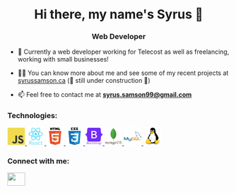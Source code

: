 <h1 align="center">Hi there, my name's Syrus 👋</h1>
<h3 align="center">Web Developer</h3>

- 🔭 Currently a web developer working for Telecost as well as freelancing, working with small businesses!
- 👨‍💻 You can know more about me and see some of my recent projects at [syrussamson.ca](https://www.syrussamson.ca/) (🚧 still under construction 🚧)

- 📫 Feel free to contact me at **syrus.samson99@gmail.com**

<h3 align="">Technologies:</h3>
<p align="">
<a href="https://developer.mozilla.org/en-US/docs/Web/JavaScript" target="_blank"> <img
                src="https://raw.githubusercontent.com/devicons/devicon/master/icons/javascript/javascript-original.svg"
                alt="javascript" width="40" height="40" />
</a>
<a href="https://reactjs.org/" target="_blank">
        <img src="https://raw.githubusercontent.com/devicons/devicon/master/icons/react/react-original-wordmark.svg"
                alt="react" width="40" height="40" />
</a>
<a href="https://www.w3.org/html/" target="_blank">
        <img src="https://raw.githubusercontent.com/devicons/devicon/master/icons/html5/html5-original-wordmark.svg"
                alt="html5" width="40" height="40" /> </a><a href="https://www.w3schools.com/css/" target="_blank"> <img
                src="https://raw.githubusercontent.com/devicons/devicon/master/icons/css3/css3-original-wordmark.svg"
                alt="css3" width="40" height="40" /> </a><a href="https://getbootstrap.com" target="_blank">
        <img src="https://raw.githubusercontent.com/devicons/devicon/master/icons/bootstrap/bootstrap-plain-wordmark.svg"
                alt="bootstrap" width="40" height="40" /> </a>
 <a href="https://www.mongodb.com/" target="_blank"> <img
                src="https://raw.githubusercontent.com/devicons/devicon/master/icons/mongodb/mongodb-original-wordmark.svg"
                alt="mongodb" width="40" height="40" /> </a> <a href="https://www.mysql.com/" target="_blank"> <img
                src="https://raw.githubusercontent.com/devicons/devicon/master/icons/mysql/mysql-original-wordmark.svg"
                alt="mysql" width="40" height="40" /> </a>
<a href="https://www.linux.org/" target="_blank">
        <img src="https://raw.githubusercontent.com/devicons/devicon/master/icons/linux/linux-original.svg" alt="linux"
                width="40" height="40" /> </a>


</p>

<h3 align="">Connect with me:</h3>
<p align="">
        <a href="https://www.linkedin.com/in/syrus-samson-0385a9225/" target="blank"><img align="center"
                        src="https://cdn.jsdelivr.net/npm/simple-icons@3.0.1/icons/linkedin.svg"
                        height="30" width="40" /></a>
</p>


